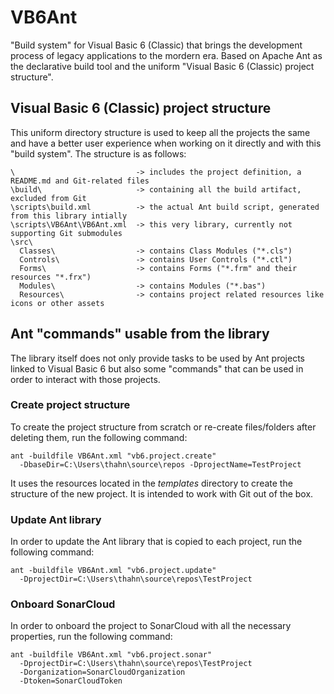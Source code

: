 # VB6Ant

"Build system" for Visual Basic 6 (Classic) that brings the development process of legacy
applications to the mordern era. Based on Apache Ant as the declarative build tool and the uniform
"Visual Basic 6 (Classic) project structure".

## Visual Basic 6 (Classic) project structure

This uniform directory structure is used to keep all the projects the same and have a better user
experience when working on it directly and with this "build system". The structure is as follows:

```
\                           -> includes the project definition, a README.md and Git-related files
\build\                     -> containing all the build artifact, excluded from Git
\scripts\build.xml          -> the actual Ant build script, generated from this library intially
\scripts\VB6Ant\VB6Ant.xml  -> this very library, currently not supporting Git submodules
\src\
  Classes\                  -> contains Class Modules ("*.cls")
  Controls\                 -> contains User Controls ("*.ctl")
  Forms\                    -> contains Forms ("*.frm" and their resources "*.frx")
  Modules\                  -> contains Modules ("*.bas")
  Resources\                -> contains project related resources like icons or other assets
```

## Ant "commands" usable from the library

The library itself does not only provide tasks to be used by Ant projects linked to Visual Basic 6
but also some "commands" that can be used in order to interact with those projects.

### Create project structure

To create the project structure from scratch or re-create files/folders after deleting them, run
the following command:

```shell
ant -buildfile VB6Ant.xml "vb6.project.create"
  -DbaseDir=C:\Users\thahn\source\repos -DprojectName=TestProject
```

It uses the resources located in the *templates* directory to create the structure of the new
project. It is intended to work with Git out of the box.

### Update Ant library

In order to update the Ant library that is copied to each project, run the following command:

```shell
ant -buildfile VB6Ant.xml "vb6.project.update"
  -DprojectDir=C:\Users\thahn\source\repos\TestProject
```

### Onboard SonarCloud

In order to onboard the project to SonarCloud with all the necessary properties, run the following
command:

```shell
ant -buildfile VB6Ant.xml "vb6.project.sonar"
  -DprojectDir=C:\Users\thahn\source\repos\TestProject
  -Dorganization=SonarCloudOrganization
  -Dtoken=SonarCloudToken
```

